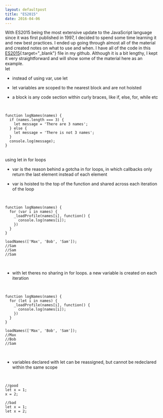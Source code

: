 ```yaml
---
layout: defaultpost
title: "ES2015"
date: 2016-04-06
---
```


With ES2015 being the most extensive update to the JavaScript language since it was first published in 1997, I decided to spend some time learning it and new best practices. I ended up going through almost all of the material and created notes on what to use and when. I have all of the code in this [ES2015](https://github.com/ricochen/javascript-resources/blob/master/ES2015.js){:target="_blank"} file in my github. Although it is a bit lengthy, I kept it very straightforward and will show some of the material here as an example.<br />
let

* instead of using var, use let

* let variables are scoped to the nearest block and are not hoisted

* a block is any code section within curly braces, like if, else, for, while etc
<br />

```
function logNames(names) {
  if (names.length === 3) {
    let message = 'There are 3 names';
  } else {
    let message = 'There is not 3 names';
  }
  console.log(message);
}
```
<br />
using let in for loops

* var is the reason behind a gotcha in for loops, in which callbacks only return the last element instead of each element

* var is hoisted to the top of the function and shared across each iteration of the loop
<br />

```
function logNames(names) {
  for (var i in names) {
    _loadProfile(names[i], function() {
      console.log(names[i]);
    })
  }
}

loadNames(['Max', 'Bob', 'Sam']);
//Sam
//Sam
//Sam
```
<br />

* with let theres no sharing in for loops. a new variable is created on each iteration
<br />

```
function logNames(names) {
  for (let i in names) {
    _loadProfile(names[i], function() {
      console.log(names[i]);
    })
  }
}

loadNames(['Max', 'Bob', 'Sam']);
//Max
//Bob
//Sam
```
<br />

* variables declared with let can be reassigned, but cannot be redeclared within the same scope
<br />

```
//good
let x = 1;
x = 2;

//bad
let x = 1;
let x = 2;
```
